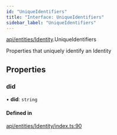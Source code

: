 ```yaml
---
id: "UniqueIdentifiers"
title: "Interface: UniqueIdentifiers"
sidebar_label: "UniqueIdentifiers"
---
```


[api/entities/Identity](../../../../../modules/API/Entities/Identity/Identity.md).UniqueIdentifiers

Properties that uniquely identify an Identity

## Properties

### did

• **did**: `string`

#### Defined in

[api/entities/Identity/index.ts:90](https://github.com/PolymeshAssociation/polymesh-sdk/blob/b6f9fb883/src/api/entities/Identity/index.ts#L90)
